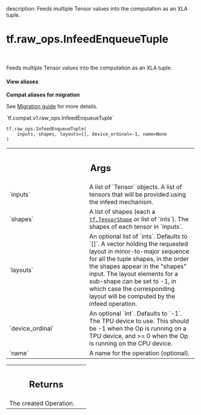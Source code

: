 description: Feeds multiple Tensor values into the computation as an XLA tuple.

<div itemscope itemtype="http://developers.google.com/ReferenceObject">
<meta itemprop="name" content="tf.raw_ops.InfeedEnqueueTuple" />
<meta itemprop="path" content="Stable" />
</div>

# tf.raw_ops.InfeedEnqueueTuple

<!-- Insert buttons and diff -->

<table class="tfo-notebook-buttons tfo-api nocontent" align="left">

</table>



Feeds multiple Tensor values into the computation as an XLA tuple.

<section class="expandable">
  <h4 class="showalways">View aliases</h4>
  <p>
<b>Compat aliases for migration</b>
<p>See
<a href="https://www.tensorflow.org/guide/migrate">Migration guide</a> for
more details.</p>
<p>`tf.compat.v1.raw_ops.InfeedEnqueueTuple`</p>
</p>
</section>

<pre class="devsite-click-to-copy prettyprint lang-py tfo-signature-link">
<code>tf.raw_ops.InfeedEnqueueTuple(
    inputs, shapes, layouts=[], device_ordinal=-1, name=None
)
</code></pre>



<!-- Placeholder for "Used in" -->


<!-- Tabular view -->
 <table class="responsive fixed orange">
<colgroup><col width="214px"><col></colgroup>
<tr><th colspan="2"><h2 class="add-link">Args</h2></th></tr>

<tr>
<td>
`inputs`
</td>
<td>
A list of `Tensor` objects.
A list of tensors that will be provided using the infeed mechanism.
</td>
</tr><tr>
<td>
`shapes`
</td>
<td>
A list of shapes (each a <a href="../../tf/TensorShape.md"><code>tf.TensorShape</code></a> or list of `ints`).
The shapes of each tensor in `inputs`.
</td>
</tr><tr>
<td>
`layouts`
</td>
<td>
An optional list of `ints`. Defaults to `[]`.
A vector holding the requested layout in minor-to-major sequence for
all the tuple shapes, in the order the shapes appear in the "shapes" input.
The layout elements for a sub-shape can be set to -1, in which case the
corresponding layout will be computed by the infeed operation.
</td>
</tr><tr>
<td>
`device_ordinal`
</td>
<td>
An optional `int`. Defaults to `-1`.
The TPU device to use. This should be -1 when the Op
is running on a TPU device, and >= 0 when the Op is running on the CPU
device.
</td>
</tr><tr>
<td>
`name`
</td>
<td>
A name for the operation (optional).
</td>
</tr>
</table>



<!-- Tabular view -->
 <table class="responsive fixed orange">
<colgroup><col width="214px"><col></colgroup>
<tr><th colspan="2"><h2 class="add-link">Returns</h2></th></tr>
<tr class="alt">
<td colspan="2">
The created Operation.
</td>
</tr>

</table>

